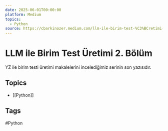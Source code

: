 ```yaml
---
date: 2025-06-01T00:00:00
platform: Medium
topics:
  - Python
source: https://cbarkinozer.medium.com/llm-ile-birim-test-%C3%BCretimi-2-b%C3%B6l%C3%BCm-69ac13badc60
---
```

# LLM ile Birim Test Üretimi 2. Bölüm

YZ ile birim testi üretimi makalelerini incelediğimiz serinin son yazısıdır.

## Topics
- [[Python]]

## Tags
#Python